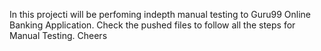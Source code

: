 In this projecti will be perfoming indepth manual testing to Guru99 Online Banking Application. Check the pushed files to follow all the steps for Manual Testing.
Cheers
